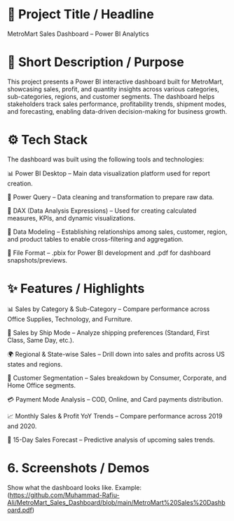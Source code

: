 # 📌 Project Title / Headline

MetroMart Sales Dashboard – Power BI Analytics

# 📝 Short Description / Purpose

This project presents a Power BI interactive dashboard built for MetroMart, showcasing sales, profit, and quantity insights across various categories, sub-categories, regions, and customer segments.
The dashboard helps stakeholders track sales performance, profitability trends, shipment modes, and forecasting, enabling data-driven decision-making for business growth.

# ⚙️ Tech Stack

The dashboard was built using the following tools and technologies:

📊 Power BI Desktop – Main data visualization platform used for report creation.

📂 Power Query – Data cleaning and transformation to prepare raw data.

🧠 DAX (Data Analysis Expressions) – Used for creating calculated measures, KPIs, and dynamic visualizations.

📝 Data Modeling – Establishing relationships among sales, customer, region, and product tables to enable cross-filtering and aggregation.

📁 File Format – .pbix for Power BI development and .pdf for dashboard snapshots/previews.


# ✨ Features / Highlights

📊 Sales by Category & Sub-Category – Compare performance across Office Supplies, Technology, and Furniture.

🚚 Sales by Ship Mode – Analyze shipping preferences (Standard, First Class, Same Day, etc.).

🌍 Regional & State-wise Sales – Drill down into sales and profits across US states and regions.

👥 Customer Segmentation – Sales breakdown by Consumer, Corporate, and Home Office segments.

💳 Payment Mode Analysis – COD, Online, and Card payments distribution.

📈 Monthly Sales & Profit YoY Trends – Compare performance across 2019 and 2020.

🔮 15-Day Sales Forecast – Predictive analysis of upcoming sales trends.

# 6. Screenshots / Demos
Show what the dashboard looks like. 
Example: (https://github.com/Muhammad-Rafiu-Ali/MetroMart_Sales_Dashboard/blob/main/MetroMart%20Sales%20Dashboard.pdf)
